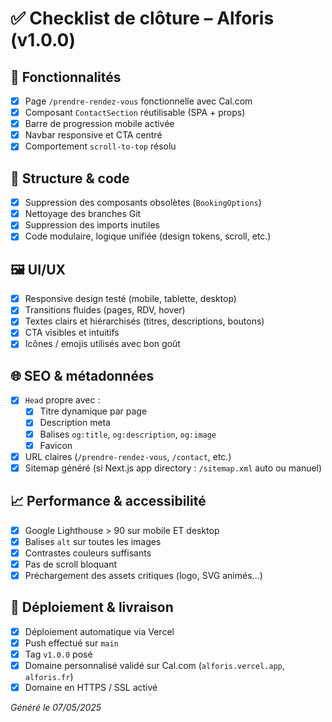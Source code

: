 
# ✅ Checklist de clôture – Alforis (v1.0.0)

## 🔧 Fonctionnalités
- [x] Page `/prendre-rendez-vous` fonctionnelle avec Cal.com
- [x] Composant `ContactSection` réutilisable (SPA + props)
- [x] Barre de progression mobile activée
- [x] Navbar responsive et CTA centré
- [x] Comportement `scroll-to-top` résolu

## 🧠 Structure & code
- [x] Suppression des composants obsolètes (`BookingOptions`)
- [x] Nettoyage des branches Git
- [x] Suppression des imports inutiles
- [x] Code modulaire, logique unifiée (design tokens, scroll, etc.)

## 🖼️ UI/UX
- [x] Responsive design testé (mobile, tablette, desktop)
- [x] Transitions fluides (pages, RDV, hover)
- [x] Textes clairs et hiérarchisés (titres, descriptions, boutons)
- [x] CTA visibles et intuitifs
- [x] Icônes / emojis utilisés avec bon goût

## 🌐 SEO & métadonnées
- [x] `Head` propre avec :
  - [x] Titre dynamique par page
  - [x] Description meta
  - [x] Balises `og:title`, `og:description`, `og:image`
  - [x] Favicon
- [x] URL claires (`/prendre-rendez-vous`, `/contact`, etc.)
- [x] Sitemap généré (si Next.js app directory : `/sitemap.xml` auto ou manuel)

## 📈 Performance & accessibilité
- [x] Google Lighthouse > 90 sur mobile ET desktop
- [x] Balises `alt` sur toutes les images
- [x] Contrastes couleurs suffisants
- [x] Pas de scroll bloquant
- [x] Préchargement des assets critiques (logo, SVG animés…)

## 🚀 Déploiement & livraison
- [x] Déploiement automatique via Vercel
- [x] Push effectué sur `main`
- [x] Tag `v1.0.0` posé
- [x] Domaine personnalisé validé sur Cal.com (`alforis.vercel.app`, `alforis.fr`)
- [x] Domaine en HTTPS / SSL activé

_Généré le 07/05/2025_
